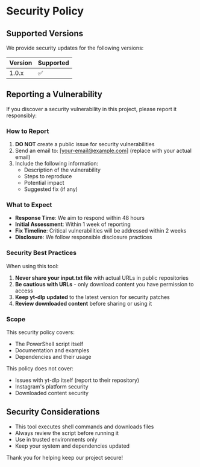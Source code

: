 # Security Policy

## Supported Versions

We provide security updates for the following versions:

| Version | Supported          |
| ------- | ------------------ |
| 1.0.x   | :white_check_mark: |

## Reporting a Vulnerability

If you discover a security vulnerability in this project, please report it responsibly:

### How to Report

1. **DO NOT** create a public issue for security vulnerabilities
2. Send an email to: [your-email@example.com] (replace with your actual email)
3. Include the following information:
   - Description of the vulnerability
   - Steps to reproduce
   - Potential impact
   - Suggested fix (if any)

### What to Expect

- **Response Time**: We aim to respond within 48 hours
- **Initial Assessment**: Within 1 week of reporting
- **Fix Timeline**: Critical vulnerabilities will be addressed within 2 weeks
- **Disclosure**: We follow responsible disclosure practices

### Security Best Practices

When using this tool:

1. **Never share your input.txt file** with actual URLs in public repositories
2. **Be cautious with URLs** - only download content you have permission to access
3. **Keep yt-dlp updated** to the latest version for security patches
4. **Review downloaded content** before sharing or using it

### Scope

This security policy covers:
- The PowerShell script itself
- Documentation and examples
- Dependencies and their usage

This policy does not cover:
- Issues with yt-dlp itself (report to their repository)
- Instagram's platform security
- Downloaded content security

## Security Considerations

- This tool executes shell commands and downloads files
- Always review the script before running it
- Use in trusted environments only
- Keep your system and dependencies updated

Thank you for helping keep our project secure!
